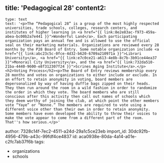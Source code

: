 title: 'Pedagogical 28'
content2:
  -
    type: text
    text: '<p>The “Pedagogical 28” is a group of the most highly respected universities, trade schools, colleges, research centers, and institutes of higher learning in <a href="{{ link:8e2e83ac-f973-459a-abea-bc00b2a7e441 }}">Wonderful Land</a>. Each participating organization pays an annual fee and is allowed to use the official seal on their marketing materials. Organizations are reviewed every 28 months by the P28 Board of Entry. Some notable organization include <a href="{{ link:abc23c5c-0fce-4d32-b620-6709a210971a }}">Librari University</a>, <a href="{{ link:e7c0ce21-a613-4e8b-8c7b-3b91ce44ea37 }}">Monorail City University</a>, and the <a href="{{ link:732da510-21ba-4440-9600-e8f312307f24 }}">Scrines Aging Institute</a>.</p><h2>Voting Process</h2><p>The Board of Entry reviews membership every 28 months and votes on organizations to either include or exclude. In an effort to retain anonymity in voting, board members are depersonalized by way of having duffle bags zipped on their heads. They then run around the room in a wild fashion in order to randomize the order in which they vote. The board members who are still conscious after this activity then call out names of schools which they deem worthy of joining the club, at which point the other members vote “Yaye” or “Nonne.” The members are required to vote using a different voice other than their own in order to retain anonymity. Some members have even developed the ability to throw their voices to make the vote appear to come from a different part of the room. That''s how serious.</p>'
author: 7328c14f-7ec2-4511-a24d-29a1c5ce23eb
import_id: 30dc92fb-4956-479b-a43c-99fdf4ce4837
id: aca0938e-80da-4a14-a01e-c2fc7ab37f6b
tags:
  - organizations
  - schools
